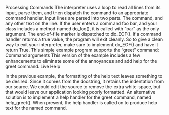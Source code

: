Processing Commands
The interpreter uses a loop to read all lines from its input, parse them, and then dispatch the command to an appropriate command handler. Input lines are parsed into two parts. The command, and any other text on the line. If the user enters a command foo bar, and your class includes a method named do_foo(), it is called with "bar" as the only argument.
The end-of-file marker is dispatched to do_EOF(). If a command handler returns a true value, the program will exit cleanly. So to give a clean way to exit your interpreter, make sure to implement do_EOF() and have it return True.
This simple example program supports the “greet” command:
Command arguments
This version of the example includes a few enhancements to eliminate some of the annoyances and add help for the greet command.
Live Help

In the previous example, the formatting of the help text leaves something to be desired. Since it comes from the docstring, it retains the indentation from our source. We could edit the source to remove the extra white-space, but that would leave our application looking poorly formatted. An alternative solution is to implement a help handler for the greet command, named help_greet(). When present, the help handler is called on to produce help text for the named command.
